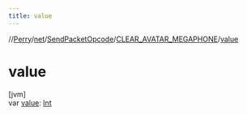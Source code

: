 ```yaml
---
title: value
---
```

//[Perry](../../../../index.html)/[net](../../index.html)/[SendPacketOpcode](../index.html)/[CLEAR_AVATAR_MEGAPHONE](index.html)/[value](value.html)



# value



[jvm]\
var [value](value.html): [Int](https://kotlinlang.org/api/latest/jvm/stdlib/kotlin/-int/index.html)




